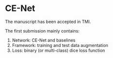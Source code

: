 # CE-Net
The manuscript has been accepted in TMI.

The first submission mainly contains:
1. Network: CE-Net and baselines
2. Framework: training and test data augmentation
3. Loss: binary (or multi-class) dice loss function
